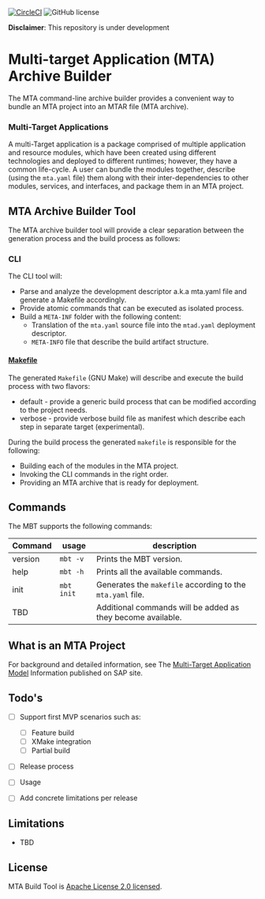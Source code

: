 [![CircleCI](https://circleci.com/gh/SAP/cloud-mta-build-tool.svg?style=svg&circle-token=ecedd1dce3592adcd72ee4c61481972c32dcfad7)](https://circleci.com/gh/SAP/cloud-mta-build-tool)
![GitHub license](https://img.shields.io/badge/license-Apache_2.0-blue.svg)

<b>Disclaimer</b>: This repository is under development  
# Multi-target Application (MTA) Archive Builder


The MTA command-line archive builder provides a convenient way to bundle an MTA project into an MTAR file (MTA archive).

### Multi-Target Applications

A multi-Target application is a package comprised of multiple application and resource modules, 
which have been created using different technologies and deployed to different runtimes; however, they have a common life-cycle. 
A user can bundle the modules together, describe (using the `mta.yaml` file) them along with their inter-dependencies to other modules, 
services, and interfaces, and package them in an MTA project.
 

## MTA Archive Builder Tool 

The MTA archive builder tool will provide a clear separation between the generation process and the build process as follows:

### CLI 

The CLI tool will:
- Parse and analyze the development descriptor a.k.a mta.yaml file and generate a Makefile accordingly. 
- Provide atomic commands that can be executed as isolated process.
- Build a `META-INF` folder with the following content:
  - Translation of the `mta.yaml` source file into the `mtad.yaml` deployment descriptor.
  - `META-INFO` file that describe the build artifact structure.
  
  
#### [Makefile](https://www.gnu.org/software/make/)

The generated `Makefile` (GNU Make) will describe and execute the build process with two flavors:
- default - provide a generic build process that can be modified according to the project needs.
- verbose - provide verbose build file as manifest which describe each step in separate target (experimental).

During the build process the generated `makefile` is responsible for the following:
- Building each of the modules in the MTA project.
- Invoking the CLI commands in the right order. 
- Providing an MTA archive that is ready for deployment.

## Commands <a id='commands'></a>

The MBT supports the following commands:


| Command | usage        | description                                            |
| ------  | ------       |  ----------                                            |
| version | `mbt -v`     | Prints the MBT version.                                 |
| help    | `mbt -h`     | Prints all the available commands.                     | 
| init    | `mbt init`   | Generates the `makefile` according to the `mta.yaml` file.             |
| TBD     |              | Additional commands will be added as they become available.



## What is an MTA Project

For background and detailed information, see The [Multi-Target Application Model](http://help.sap.com/disclaimer?site=http://www.sap.com/documents/2016/06/e2f618e4-757c-0010-82c7-eda71af511fa.html) Information published on SAP site.

## Todo's

 - [ ] Support first MVP scenarios such as:
 
   - [ ] Feature build
   - [ ] XMake integration 
   - [ ] Partial build
   
 - [ ] Release process
 - [ ] Usage
 - [ ] Add concrete limitations per release

 
 ## Limitations
 
   - TBD
 
 
 ## License
 
 MTA Build Tool is [Apache License 2.0 licensed](./LICENSE).